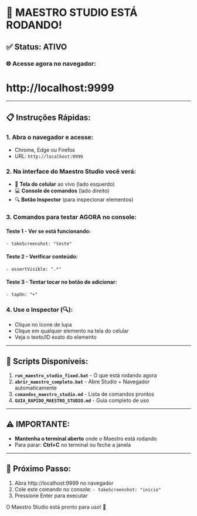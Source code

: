 # 🎯 MAESTRO STUDIO ESTÁ RODANDO!

## ✅ Status: ATIVO

### 🌐 Acesse agora no navegador:
# **http://localhost:9999**

---

## 📋 Instruções Rápidas:

### 1. **Abra o navegador e acesse:**
   - Chrome, Edge ou Firefox
   - URL: `http://localhost:9999`

### 2. **Na interface do Maestro Studio você verá:**
   - 📱 **Tela do celular** ao vivo (lado esquerdo)
   - 💻 **Console de comandos** (lado direito)
   - 🔍 **Botão Inspector** (para inspecionar elementos)

### 3. **Comandos para testar AGORA no console:**

#### Teste 1 - Ver se está funcionando:
```
- takeScreenshot: "teste"
```

#### Teste 2 - Verificar conteúdo:
```
- assertVisible: ".*"
```

#### Teste 3 - Tentar tocar no botão de adicionar:
```
- tapOn: "+"
```

### 4. **Use o Inspector (🔍):**
   - Clique no ícone de lupa
   - Clique em qualquer elemento na tela do celular
   - Veja o texto/ID exato do elemento

---

## 🚀 Scripts Disponíveis:

1. **`run_maestro_studio_fixed.bat`** - O que está rodando agora
2. **`abrir_maestro_completo.bat`** - Abre Studio + Navegador automaticamente
3. **`comandos_maestro_studio.md`** - Lista de comandos prontos
4. **`GUIA_RAPIDO_MAESTRO_STUDIO.md`** - Guia completo de uso

---

## ⚠️ IMPORTANTE:
- **Mantenha o terminal aberto** onde o Maestro está rodando
- Para parar: **Ctrl+C** no terminal ou feche a janela

---

## 🎯 Próximo Passo:
1. Abra http://localhost:9999 no navegador
2. Cole este comando no console: `- takeScreenshot: "inicio"`
3. Pressione Enter para executar

O Maestro Studio está pronto para uso! 🎉